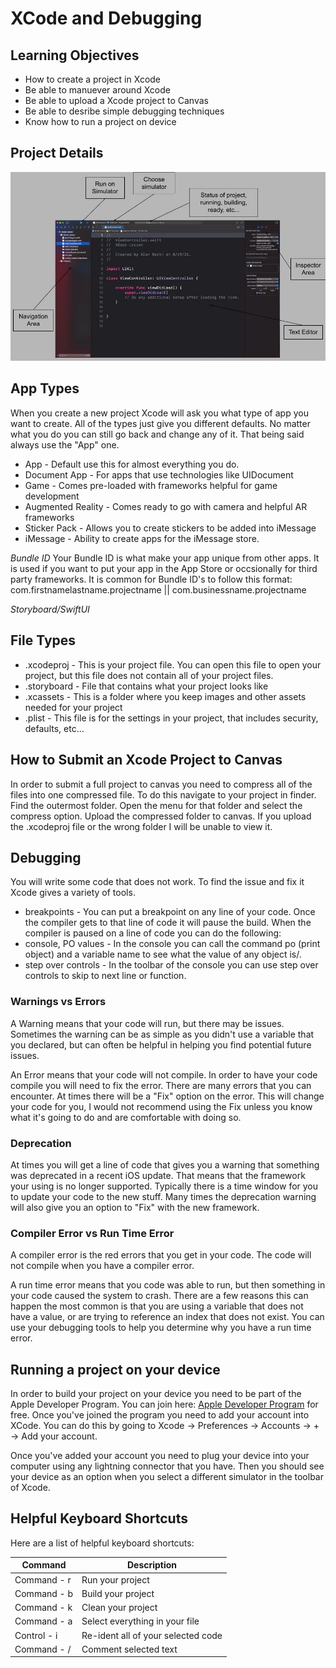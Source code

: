 # XCode and Debugging

## Learning Objectives
- How to create a project in Xcode
- Be able to manuever around Xcode
- Be able to upload a Xcode project to Canvas
- Be able to desribe simple debugging techniques
- Know how to run a project on device

## Project Details

![Xcode Explained](Resources/XcodeExplanation.jpg "Xcode")


## App Types

When you create a new project Xcode will ask you what type of app you want to create. All of the types just give you different defaults. No matter what you do you can still go back and change any of it. That being said always use the "App" one.
- App - Default use this for almost everything you do.
- Document App - For apps that use technologies like UIDocument
- Game - Comes pre-loaded with frameworks helpful for game development
- Augmented Reality - Comes ready to go with camera and helpful AR frameworks
- Sticker Pack - Allows you to create stickers to be added into iMessage
- iMessage - Ability to create apps for the iMessage store.

*Bundle ID*
Your Bundle ID is what make your app unique from other apps. It is used if you want to put your app in the App Store or occsionally for third party frameworks. It is common for Bundle ID's to follow this format:
com.firstnamelastname.projectname || com.businessname.projectname

*Storyboard/SwiftUI*

## File Types

- .xcodeproj - This is your project file. You can open this file to open your project, but this file does not contain all of your project files.
- .storyboard - File that contains what your project looks like
- .xcassets - This is a folder where you keep images and other assets needed for your project
- .plist - This file is for the settings in your project, that includes security, defaults, etc...

## How to Submit an Xcode Project to Canvas

In order to submit a full project to canvas you need to compress all of the files into one compressed file. To do this navigate to your project in finder. Find the outermost folder. Open the menu for that folder and select the compress option. Upload the compressed folder to canvas. 
If you upload the .xcodeproj file or the wrong folder I will be unable to view it.

## Debugging

You will write some code that does not work. To find the issue and fix it Xcode gives a variety of tools.

- breakpoints - You can put a breakpoint on any line of your code. Once the compiler gets to that line of code it will pause the build.
When the compiler is paused on a line of code you can do the following:
- console, PO values - In the console you can call the command po (print object) and a variable name to see what the value of any object is/.
- step over controls - In the toolbar of the console you can use step over controls to skip to next line or function.

### Warnings vs Errors

A Warning means that your code will run, but there may be issues. Sometimes the warning can be as simple as you didn't use a variable that you declared, but can often be helpful in helping you find potential future issues.

An Error means that your code will not compile. In order to have your code compile you will need to fix the error. There are many errors that you can encounter. At times there will be a "Fix" option on the error. This will change your code for you, I would not recommend using the Fix unless you know what it's going to do and are comfortable with doing so.

### Deprecation

At times you will get a line of code that gives you a warning that something was deprecated in a recent iOS update. That means that the framework your using is no longer supported. Typically there is a time window for you to update your code to the new stuff. Many times the deprecation warning will also give you an option to "Fix" with the new framework.

### Compiler Error vs Run Time Error

A compiler error is the red errors that you get in your code. The code will not compile when you have a compiler error.

A run time error means that you code was able to run, but then something in your code caused the system to crash. There are a few reasons this can happen the most common is that you are using a variable that does not have a value, or are trying to reference an index that does not exist. You can use your debugging tools to help you determine why you have a run time error.

## Running a project on your device

In order to build your project on your device you need to be part of the Apple Developer Program. You can join here: [Apple Developer Program](https://developer.apple.com/programs/) for free. Once you've joined the program you need to add your account into XCode. You can do this by going to Xcode -> Preferences -> Accounts -> + -> Add your account.

Once you've added your account you need to plug your device into your computer using any lightning connector that you have. Then you should see your device as an option when you select a different simulator in the toolbar of Xcode.

## Helpful Keyboard Shortcuts

Here are a list of helpful keyboard shortcuts:

| Command | Description |
|---------|-------------|
|Command - r | Run your project |
|Command - b | Build your project |
|Command - k | Clean your project |
|Command - a | Select everything in your file |
|Control - i | Re-ident all of your selected code |
|Command - / | Comment selected text |







